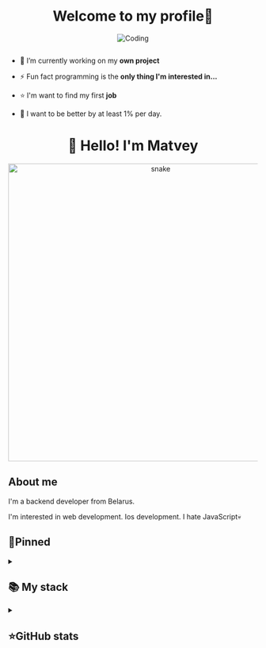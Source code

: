 <h1 align="center">Welcome to my profile👋</h1>

<p align="center"><img src="https://github.com/Matveyka2005/Snake/blob/main/snake.gif" alt="Coding" /></p>

<p align="left"> <a href="https://twitter.com/" target="blank"><img src="https://img.shields.io/twitter/follow/?logo=twitter&style=for-the-badge" alt="" /></a> </p>

- 🔭 I’m currently working on my **own project**

- ⚡ Fun fact programming is the **only thing I'm interested in...**

- ⭐ I'm want to find my first **job**

- 🚀 I want to be better by at least 1% per day.





<h1 align="center">👋 Hello! I'm Matvey </h1>

<p align="center">
 <img width="600" src="assets/github-snake.svg" alt="snake"/>
</p>

## About me

I'm a backend developer from Belarus.  

I'm interested in web development. Ios development. I hate JavaScript💀  

## 📌Pinned

<details align="left">
  <summary><h2><b>📚 My stack</b></h2></summary>
  <p>
    <h3>Langs</h3>
    <img src="https://skillicons.dev/icons?i=py,html,css,postgres,sqlite&perline=7" />
    <h3>Frameworks / Tools</h3>
    <img src="https://skillicons.dev/icons?i=graphql,redis,linux,githubactions,django,docker,git,bootstrap&perline=7" />
    <h3>Software</h3>
    <img src="https://skillicons.dev/icons?i=visualstudio,idea,neovim,postman,ultimate&perline=7" />
    <br>
  </p>
</details>


<details align="left">
  <summary><h2><b>⭐GitHub stats</b></h2></summary>
  <p>
   <img src="https://github-readme-stats.vercel.app/api/top-langs/?username=BaggerFast&theme=dracula&layout=compact&hide_border=true&bg_color=00000000" />
   <br>
   <img src="https://github-readme-stats.vercel.app/api?username=BaggerFast&count_private=true&show_icons=true&theme=dracula&hide_border=true&bg_color=00000000" />
    <br>
  </p>
</details>
